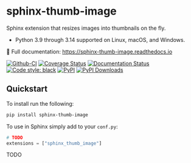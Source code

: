 # sphinx-thumb-image

Sphinx extension that resizes images into thumbnails on the fly.

* Python 3.9 through 3.14 supported on Linux, macOS, and Windows.

📖 Full documentation: https://sphinx-thumb-image.readthedocs.io

[![Github-CI][github-ci]][github-link]
[![Coverage Status][codecov-badge]][codecov-link]
[![Documentation Status][rtd-badge]][rtd-link]
[![Code style: black][black-badge]][black-link]
[![PyPI][pypi-badge]][pypi-link]
[![PyPI Downloads][pypi-dl-badge]][pypi-dl-link]

[github-ci]: https://github.com/Robpol86/sphinx-thumb-image/actions/workflows/ci.yml/badge.svg?branch=main
[github-link]: https://github.com/Robpol86/sphinx-thumb-image/actions/workflows/ci.yml
[codecov-badge]: https://codecov.io/gh/Robpol86/sphinx-thumb-image/branch/main/graph/badge.svg
[codecov-link]: https://codecov.io/gh/Robpol86/sphinx-thumb-image
[rtd-badge]: https://readthedocs.org/projects/sphinx-thumb-image/badge/?version=latest
[rtd-link]: https://sphinx-thumb-image.readthedocs.io/en/latest/?badge=latest
[black-badge]: https://img.shields.io/badge/code%20style-black-000000.svg
[black-link]: https://github.com/ambv/black
[pypi-badge]: https://img.shields.io/pypi/v/sphinx-thumb-image.svg
[pypi-link]: https://pypi.org/project/sphinx-thumb-image
[pypi-dl-badge]: https://img.shields.io/pypi/dw/sphinx-thumb-image?label=pypi%20downloads
[pypi-dl-link]: https://pypistats.org/packages/sphinx-thumb-image

## Quickstart

To install run the following:

```bash
pip install sphinx-thumb-image
```

To use in Sphinx simply add to your `conf.py`:

```python
# TODO
extensions = ["sphinx_thumb_image"]
```

TODO
